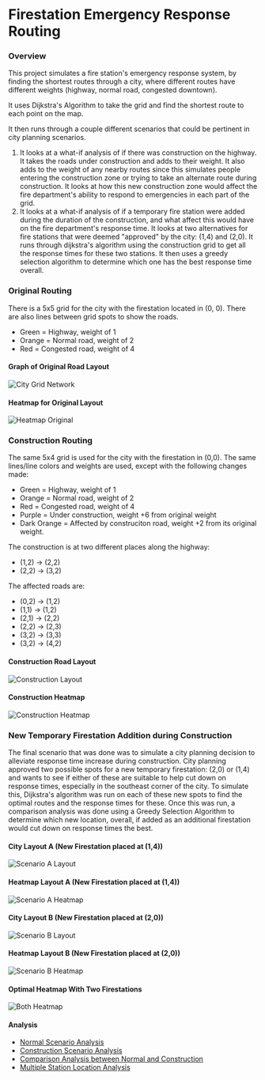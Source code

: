 # Firestation Emergency Response Routing

### Overview
This project simulates a fire station's emergency response system, by finding the shortest routes through a city, where different routes have different weights (highway, normal road, congested downtown). 

It uses Dijkstra's Algorithm to take the grid and find the shortest route to each point on the map. 

It then runs through a couple different scenarios that could be pertinent in city planning scenarios.
1. It looks at a what-if analysis of if there was construction on the highway. It takes the roads under construction and adds to their weight. It also adds to the weight of any nearby routes since this simulates people entering the construction zone or trying to take an alternate route during construction. It looks at how this new construction zone would affect the fire department's ability to respond to emergencies in each part of the grid.
2. It looks at a what-if analysis of if a temporary fire station were added during the duration of the construction, and what affect this would have on the fire department's response time. It looks at two alternatives for fire stations that were deemed "approved" by the city: (1,4) and (2,0). It runs through dijkstra's algorithm using the construction grid to get all the response times for these two stations. It then uses a greedy selection algorithm to determine which one has the best response time overall.

### Original Routing
There is a 5x5 grid for the city with the firestation located in (0, 0). There are also lines between grid spots to show the roads.
- Green = Highway, weight of 1
- Orange = Normal road, weight of 2
- Red = Congested road, weight of 4

#### Graph of Original Road Layout
![City Grid Network](diagrams/cityGraphic.png)

#### Heatmap for Original Layout
![Heatmap Original](diagrams/heatMap_before.png)

### Construction Routing
The same 5x4 grid is used for the city with the firestation in (0,0).
The same lines/line colors and weights are used, except with the following changes made:
- Green = Highway, weight of 1
- Orange = Normal road, weight of 2
- Red = Congested road, weight of 4
- Purple = Under construction, weight +6 from original weight
- Dark Orange = Affected by construciton road, weight +2 from its original weight.

The construction is at two different places along the highway:
- (1,2) -> (2,2)
- (2,2) -> (3,2)

The affected roads are:
- (0,2) -> (1,2)
- (1,1) -> (1,2)
- (2,1) -> (2,2)
- (2,2) -> (2,3)
- (3,2) -> (3,3)
- (3,2) -> (4,2)

#### Construction Road Layout
![Construction Layout](diagrams/cityGraphConstruction.png)

#### Construction Heatmap
![Construction Heatmap](diagrams/heatMap_construction.png)

### New Temporary Firestation Addition during Construction
The final scenario that was done was to simulate a city planning decision to alleviate response time increase during construction. City planning approved two possible spots for a new temporary firestation: (2,0) or (1,4) and wants to see if either of these are suitable to help cut down on response times, especially in the southeast corner of the city. 
To simulate this, Dijkstra's algorithm was run on each of these new spots to find the optimal routes and the response times for these.
Once this was run, a comparison analysis was done using a Greedy Selection Algorithm to determine which new location, overall, if added as an additional firestation would cut down on response times the best. 

#### City Layout A (New Firestation placed at (1,4))
![Scenario A Layout](diagrams/altFireStation14.png)
#### Heatmap Layout A (New Firestation placed at (1,4))
![Scenario A Heatmap](diagrams/altHeatMap14.png)

#### City Layout B (New Firestation placed at (2,0))
![Scenario B Layout](diagrams/altFireStation20.png)
#### Heatmap Layout B (New Firestation placed at (2,0))
![Scenario B Heatmap](diagrams/altFireStation20HeatMap.png)


#### Optimal Heatmap With Two Firestations
![Both Heatmap](diagrams/HeatMapBothFireStations.png)

#### Analysis
- [Normal Scenario Analysis](analysis/fireStationAnalysis.txt)
- [Construction Scenario Analysis](analysis/constructionFirestationAnalysis.txt) 
- [Comparison Analysis between Normal and Construction](analysis/comparisonAnalysis.txt)
- [Multiple Station Location Analysis](analysis/fireStationAnalysis_multiplelocations.txt)